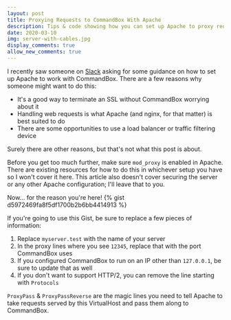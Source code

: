```yaml
---
layout: post
title: Proxying Requests to CommandBox With Apache
description: Tips & code showing how you can set up Apache to proxy requests to CommandBox
date: 2020-03-10
img: server-with-cables.jpg
display_comments: true
allow_new_comments: true
---
```

I recently saw someone on [Slack](https://cfml.slack.com) asking for some guidance on how to set up Apache to work with CommandBox. There are a few reasons why someone might want to do this:

* It's a good way to terminate an SSL without CommandBox worrying about it
* Handling web requests is what Apache (and nginx, for that matter) is best suited to do
* There are some opportunities to use a load balancer or traffic filtering device

Surely there are other reasons, but that's not what this post is about.

Before you get too much further, make sure `mod_proxy` is enabled in Apache. There are  existing resources for how to do this in whichever setup you have so I won't cover it here. This article also doesn't cover securing the server or any other Apache configuration; I'll leave that to you.

Now... for the reason you're here!
{% gist d5972469fa8f5df1700b2b6bb4414913 %}

If you're going to use this Gist, be sure to replace a few pieces of information:
1. Replace `myserver.test` with the name of your server
1. In the proxy lines where you see `12345`, replace that with the port CommandBox uses
1. If you configured CommandBox to run on an IP other than `127.0.0.1`, be sure to update that as well
1. If you don't want to support HTTP/2, you can remove the line starting with `Protocols`

`ProxyPass` & `ProxyPassReverse` are the magic lines you need to tell Apache to take requests served by this VirtualHost and pass them along to CommandBox.
